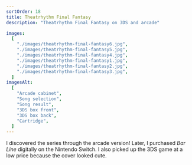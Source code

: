 ```yaml
---
sortOrder: 18
title: Theatrhythm Final Fantasy
description: "Theatrhythm Final Fantasy on 3DS and arcade"

images:
  [
    "./images/theatrhythm-final-fantasy6.jpg",
    "./images/theatrhythm-final-fantasy5.jpg",
    "./images/theatrhythm-final-fantasy4.jpg",
    "./images/theatrhythm-final-fantasy1.jpg",
    "./images/theatrhythm-final-fantasy2.jpg",
    "./images/theatrhythm-final-fantasy3.jpg",
  ]
imagesAlt:
  [
    "Arcade cabinet",
    "Song selection",
    "Song result",
    "3DS box front",
    "3DS box back",
    "Cartridge",
  ]
---
```


I discovered the series through the arcade version! Later, I purchased _Bar Line_ digitally on the Nintendo Switch. I also picked up the 3DS game at a low price because the cover looked cute.
